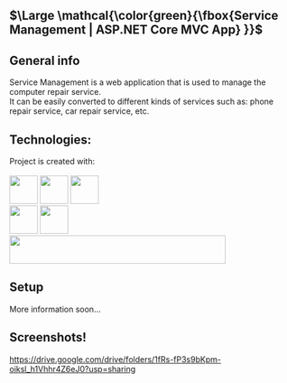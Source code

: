 
## $\Large \mathcal{\color{green}{\fbox{Service Management | ASP.NET Core MVC App} \}}$

## General info
Service Management is a web application that is used to manage the computer repair service.<br>It can be easily converted to different kinds of services such as:  phone repair service, car repair service, etc.

## Technologies:
Project is created with: <br /><br />
<img src="https://img.shields.io/badge/C%23-239120?style=for-the-badge&logo=c-sharp&logoColor=white" height="50">
<img src="https://img.shields.io/badge/.NET-5C2D91?style=for-the-badge&logo=.net&logoColor=white" height="50">
<img src="https://img.shields.io/badge/Visual_Studio-5C2D91?style=for-the-badge&logo=visual%20studio&logoColor=white" height="50"><br/>
<img src="https://img.shields.io/badge/HTML5-E34F26?style=for-the-badge&logo=html5&logoColor=white" height="50">
<img src="https://img.shields.io/badge/Bootstrap-563D7C?style=for-the-badge&logo=bootstrap&logoColor=white" height="50"><br />
<img src="https://img.shields.io/badge/Microsoft_SQL_Server-CC2927?style=for-the-badge&logo=microsoft-sql-server&logoColor=white" width="383" height="50">

## Setup
More information soon...

## Screenshots!
https://drive.google.com/drive/folders/1fRs-fP3s9bKpm-oiksl_h1Vhhr4Z6eJ0?usp=sharing
